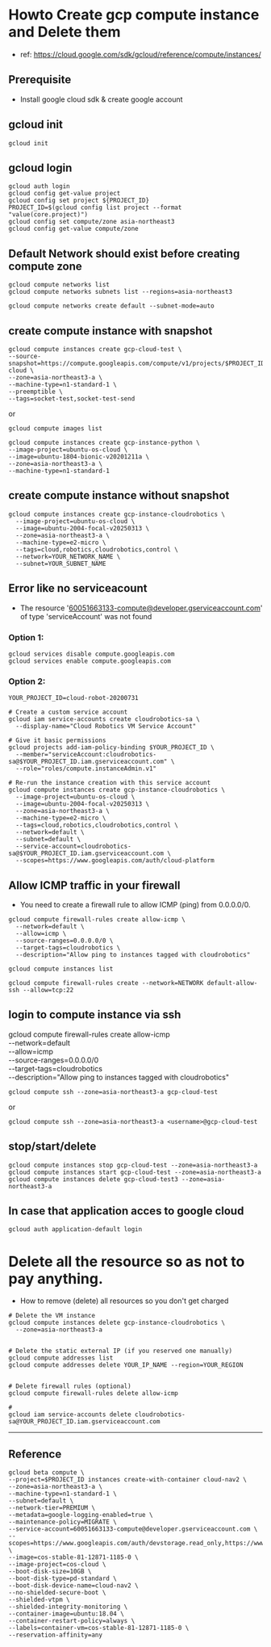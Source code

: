 # Howto Create gcp compute instance and Delete them

- ref: https://cloud.google.com/sdk/gcloud/reference/compute/instances/

## Prerequisite
- Install google cloud sdk & create google account

## gcloud init
```
gcloud init
```

## gcloud login

```
gcloud auth login
gcloud config get-value project
gcloud config set project ${PROJECT_ID}
PROJECT_ID=$(gcloud config list project --format "value(core.project)")
gcloud config set compute/zone asia-northeast3  
gcloud config get-value compute/zone
```

## Default Network should exist before creating compute zone
```
gcloud compute networks list
gcloud compute networks subnets list --regions=asia-northeast3

gcloud compute networks create default --subnet-mode=auto
```

## create compute instance with snapshot
```
gcloud compute instances create gcp-cloud-test \
--source-snapshot=https://compute.googleapis.com/compute/v1/projects/$PROJECT_ID/global/snapshots/snapshot-cloud \
--zone=asia-northeast3-a \
--machine-type=n1-standard-1 \
--preemptible \
--tags=socket-test,socket-test-send 
```

or
```
gcloud compute images list
```

```
gcloud compute instances create gcp-instance-python \
--image-project=ubuntu-os-cloud \
--image=ubuntu-1804-bionic-v20201211a \
--zone=asia-northeast3-a \
--machine-type=n1-standard-1 
```

## create compute instance without snapshot 
```
gcloud compute instances create gcp-instance-cloudrobotics \
  --image-project=ubuntu-os-cloud \
  --image=ubuntu-2004-focal-v20250313 \
  --zone=asia-northeast3-a \
  --machine-type=e2-micro \
  --tags=cloud,robotics,cloudrobotics,control \
  --network=YOUR_NETWORK_NAME \
  --subnet=YOUR_SUBNET_NAME
```  

## Error like no serviceacount 
- The resource '60051663133-compute@developer.gserviceaccount.com' of type 'serviceAccount' was not found
### Option 1:
```
gcloud services disable compute.googleapis.com
gcloud services enable compute.googleapis.com
```
### Option 2:
```
YOUR_PROJECT_ID=cloud-robot-20200731

# Create a custom service account
gcloud iam service-accounts create cloudrobotics-sa \
  --display-name="Cloud Robotics VM Service Account"

# Give it basic permissions
gcloud projects add-iam-policy-binding $YOUR_PROJECT_ID \
  --member="serviceAccount:cloudrobotics-sa@$YOUR_PROJECT_ID.iam.gserviceaccount.com" \
  --role="roles/compute.instanceAdmin.v1"

# Re-run the instance creation with this service account
gcloud compute instances create gcp-instance-cloudrobotics \
  --image-project=ubuntu-os-cloud \
  --image=ubuntu-2004-focal-v20250313 \
  --zone=asia-northeast3-a \
  --machine-type=e2-micro \
  --tags=cloud,robotics,cloudrobotics,control \
  --network=default \
  --subnet=default \
  --service-account=cloudrobotics-sa@$YOUR_PROJECT_ID.iam.gserviceaccount.com \
  --scopes=https://www.googleapis.com/auth/cloud-platform
```

## Allow ICMP traffic in your firewall
- You need to create a firewall rule to allow ICMP (ping) from 0.0.0.0/0.
```
gcloud compute firewall-rules create allow-icmp \
  --network=default \
  --allow=icmp \
  --source-ranges=0.0.0.0/0 \
  --target-tags=cloudrobotics \
  --description="Allow ping to instances tagged with cloudrobotics"
```

```
gcloud compute instances list
```
```
gcloud compute firewall-rules create --network=NETWORK default-allow-ssh --allow=tcp:22
```
## login to compute instance via ssh
gcloud compute firewall-rules create allow-icmp \
  --network=default \
  --allow=icmp \
  --source-ranges=0.0.0.0/0 \
  --target-tags=cloudrobotics \
  --description="Allow ping to instances tagged with cloudrobotics"
```
gcloud compute ssh --zone=asia-northeast3-a gcp-cloud-test
```

or

```
gcloud compute ssh --zone=asia-northeast3-a <username>@gcp-cloud-test 
```

## stop/start/delete

```
gcloud compute instances stop gcp-cloud-test --zone=asia-northeast3-a
gcloud compute instances start gcp-cloud-test --zone=asia-northeast3-a
gcloud compute instances delete gcp-cloud-test3 --zone=asia-northeast3-a
```

## In case that application acces to google cloud
```
gcloud auth application-default login
```



# Delete all the resource so as not to pay anything.
- How to remove (delete) all resources so you don't get charged

```
# Delete the VM instance
gcloud compute instances delete gcp-instance-cloudrobotics \
  --zone=asia-northeast3-a


# Delete the static external IP (if you reserved one manually)  
gcloud compute addresses list
gcloud compute addresses delete YOUR_IP_NAME --region=YOUR_REGION


# Delete firewall rules (optional)
gcloud compute firewall-rules delete allow-icmp
  
#  
gcloud iam service-accounts delete cloudrobotics-sa@YOUR_PROJECT_ID.iam.gserviceaccount.com
```
  


---
## Reference
```
gcloud beta compute \
--project=$PROJECT_ID instances create-with-container cloud-nav2 \
--zone=asia-northeast3-a \
--machine-type=n1-standard-1 \
--subnet=default \
--network-tier=PREMIUM \ 
--metadata=google-logging-enabled=true \
--maintenance-policy=MIGRATE \
--service-account=60051663133-compute@developer.gserviceaccount.com \
--scopes=https://www.googleapis.com/auth/devstorage.read_only,https://www.googleapis.com/auth/logging.write,https://www.googleapis.com/auth/monitoring.write,https://www.googleapis.com/auth/servicecontrol,https://www.googleapis.com/auth/service.management.readonly,https://www.googleapis.com/auth/trace.append \
--image=cos-stable-81-12871-1185-0 \
--image-project=cos-cloud \
--boot-disk-size=10GB \
--boot-disk-type=pd-standard \
--boot-disk-device-name=cloud-nav2 \
--no-shielded-secure-boot \
--shielded-vtpm \
--shielded-integrity-monitoring \
--container-image=ubuntu:18.04 \
--container-restart-policy=always \
--labels=container-vm=cos-stable-81-12871-1185-0 \
--reservation-affinity=any
```


